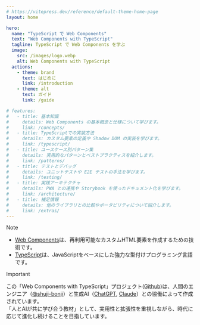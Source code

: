 ```yaml
---
# https://vitepress.dev/reference/default-theme-home-page
layout: home

hero:
  name: "TypeScript で Web Components"
  text: "Web Components with TypeScript"
  tagline: TypeScript で Web Components を学ぶ
  image:
    src: /images/logo.webp
    alt: Web Components with TypeScript
  actions:
    - theme: brand
      text: はじめに
      link: /introduction
    - theme: alt
      text: ガイド
      link: /guide

# features:
#   - title: 基本知識
#     details: Web Components の基本概念と仕様について学びます。
#     link: /concepts/
#   - title: TypeScriptでの実装方法
#     details: カスタム要素の定義や Shadow DOM の実装を学びます。
#     link: /typescript/
#   - title: ユースケース別パターン集
#     details: 実用的なパターンとベストプラクティスを紹介します。
#     link: /patterns/
#   - title: テストとデバッグ
#     details: ユニットテストや E2E テストの手法を学びます。
#     link: /testing/
#   - title: 実践アーキテクチャ
#     details: PWA との連携や Storybook を使ったドキュメント化を学びます。
#     link: /architecture/
#   - title: 補足情報
#     details: 他のライブラリとの比較やポータビリティについて紹介します。
#     link: /extras/
---
```


> [!NOTE]
> - [Web Components](https://webcomponents.org/)は、再利用可能なカスタムHTML要素を作成するための技術です。
> - [TypeScript](https://www.typescriptlang.org)は、JavaScriptをベースにした強力な型付けプログラミング言語です。


> [!IMPORTANT]
> この「Web Components with TypeScript」プロジェクト([Github](https://github.com/shuji-bonji/WebComponents-with-TypeScript))は、人間のエンジニア（[@shuji-bonji](https://github.com/shuji-bonji)）と生成AI（[ChatGPT](https://chatgpt.com/), [Claude](https://claude.ai/)）との協働によって作成されています。  
> 「人とAIが共に学び合う教材」として、実用性と拡張性を重視しながら、時代に応じて進化し続けることを目指しています。